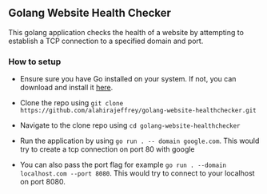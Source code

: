 ## Golang Website Health Checker

This golang application checks the health of a website by attempting to establish a TCP connection to a specified domain and port.

### How to setup

- Ensure sure you have Go installed on your system. If not, you can download and install it [here](https://golang.org/dl/).

- Clone the repo using `git clone https://github.com/alahirajeffrey/golang-website-healthchecker.git`

- Navigate to the clone repo using `cd golang-website-healthchecker`

- Run the application by using `go run . -- domain google.com`. This would try to create a tcp connection on port 80 with google

- You can also pass the port flag for example `go run . --domain localhost.com --port 8080`. This would try to connect to your localhost on port 8080.
